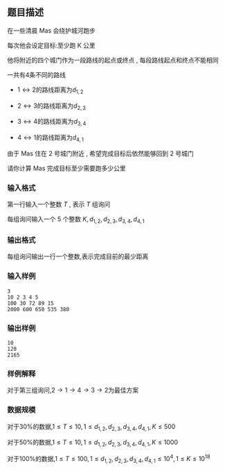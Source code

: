 ## 题目描述
在一些清晨 $\text{Mas}$ 会绕护城河跑步

每次他会设定目标:至少跑 $\text{K}$ 公里

他将附近的四个城门作为一段路线的起点或终点 , 每段路线起点和终点不能相同

一共有$4$条不同的路线

+ $1 \leftrightarrow 2$的路线距离为$d_{1,2}$

+ $2 \leftrightarrow 3$的路线距离为$d_{2,3}$

+ $3 \leftrightarrow 4$的路线距离为$d_{3,4}$

+ $4 \leftrightarrow 1$的路线距离为$d_{4,1}$

由于 $\text{Mas}$ 住在 $2$ 号城门附近 , 希望完成目标后依然能够回到 $2$ 号城门

请你计算 $\text{Mas}$ 完成目标至少需要跑多少公里

### 输入格式
第一行输入一个整数 $T$ , 表示 $T$ 组询问

每组询问输入一个 $5$ 个整数 $K,d_{1,2},d_{2,3},d_{3,4},d_{4,1}$
### 输出格式
每组询问输出一行一个整数,表示完成目前的最少距离

### 输入样例
```
3
10 2 3 4 5
100 30 72 89 15
2000 600 650 535 380
```
### 输出样例
```
10
120
2165
```
### 样例解释
对于第三组询问,$2 \rightarrow 1 \rightarrow 4 \rightarrow 3 \rightarrow 2$为最佳方案
### 数据规模
对于$30\%$的数据,$1 \leq T \leq 10 , 1 \leq d_{1,2},d_{2,3},d_{3,4},d_{4,1},K \leq 500$

对于$50\%$的数据,$1 \leq T \leq 10 , 1 \leq d_{1,2},d_{2,3},d_{3,4},d_{4,1},K \leq 1000$

对于$100\%$的数据,$1 \leq T \leq 100 , 1 \leq d_{1,2},d_{2,3},d_{3,4},d_{4,1} \leq 10^4,1 \leq K \leq 10^{18}$